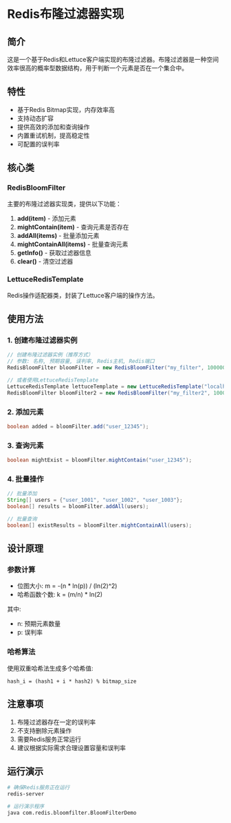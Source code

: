 # Redis布隆过滤器实现

## 简介

这是一个基于Redis和Lettuce客户端实现的布隆过滤器。布隆过滤器是一种空间效率很高的概率型数据结构，用于判断一个元素是否在一个集合中。

## 特性

- 基于Redis Bitmap实现，内存效率高
- 支持动态扩容
- 提供高效的添加和查询操作
- 内置重试机制，提高稳定性
- 可配置的误判率

## 核心类

### RedisBloomFilter
主要的布隆过滤器实现类，提供以下功能：

1. **add(item)** - 添加元素
2. **mightContain(item)** - 查询元素是否存在
3. **addAll(items)** - 批量添加元素
4. **mightContainAll(items)** - 批量查询元素
5. **getInfo()** - 获取过滤器信息
6. **clear()** - 清空过滤器

### LettuceRedisTemplate
Redis操作适配器类，封装了Lettuce客户端的操作方法。

## 使用方法

### 1. 创建布隆过滤器实例

```java
// 创建布隆过滤器实例（推荐方式）
// 参数: 名称, 预期容量, 误判率, Redis主机, Redis端口
RedisBloomFilter bloomFilter = new RedisBloomFilter("my_filter", 1000000, 0.01, "localhost", 6379);

// 或者使用LettuceRedisTemplate
LettuceRedisTemplate lettuceTemplate = new LettuceRedisTemplate("localhost", 6379);
RedisBloomFilter bloomFilter2 = new RedisBloomFilter("my_filter2", 1000000, 0.01, lettuceTemplate);
```

### 2. 添加元素

```java
boolean added = bloomFilter.add("user_12345");
```

### 3. 查询元素

```java
boolean mightExist = bloomFilter.mightContain("user_12345");
```

### 4. 批量操作

```java
// 批量添加
String[] users = {"user_1001", "user_1002", "user_1003"};
boolean[] results = bloomFilter.addAll(users);

// 批量查询
boolean[] existResults = bloomFilter.mightContainAll(users);
```

## 设计原理

### 参数计算
- 位图大小: m = -(n * ln(p)) / (ln(2)^2)
- 哈希函数个数: k = (m/n) * ln(2)

其中:
- n: 预期元素数量
- p: 误判率

### 哈希算法
使用双重哈希法生成多个哈希值:
```
hash_i = (hash1 + i * hash2) % bitmap_size
```

## 注意事项

1. 布隆过滤器存在一定的误判率
2. 不支持删除元素操作
3. 需要Redis服务正常运行
4. 建议根据实际需求合理设置容量和误判率

## 运行演示

```bash
# 确保Redis服务正在运行
redis-server

# 运行演示程序
java com.redis.bloomfilter.BloomFilterDemo
```